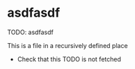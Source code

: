 # asdfasdf

TODO: asdfasdf

This is a file in a recursively defined place

- Check that this TODO is not fetched
